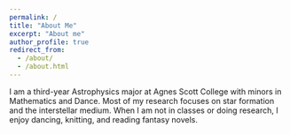 ```yaml
---
permalink: /
title: "About Me"
excerpt: "About me"
author_profile: true
redirect_from: 
  - /about/
  - /about.html
---
```


I am a third-year Astrophysics major at Agnes Scott College with minors in Mathematics and Dance. Most of my research focuses on star formation and the interstellar medium. When I am not in classes or doing research, I enjoy dancing, knitting, and reading fantasy novels.

